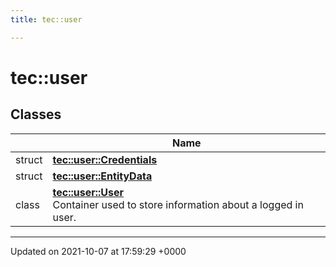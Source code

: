 ```yaml
---
title: tec::user

---
```


# tec::user



## Classes

|                | Name           |
| -------------- | -------------- |
| struct | **[tec::user::Credentials](/engine/Classes/structtec_1_1user_1_1_credentials/)**  |
| struct | **[tec::user::EntityData](/engine/Classes/structtec_1_1user_1_1_entity_data/)**  |
| class | **[tec::user::User](/engine/Classes/classtec_1_1user_1_1_user/)** <br>Container used to store information about a logged in user.  |






-------------------------------

Updated on 2021-10-07 at 17:59:29 +0000